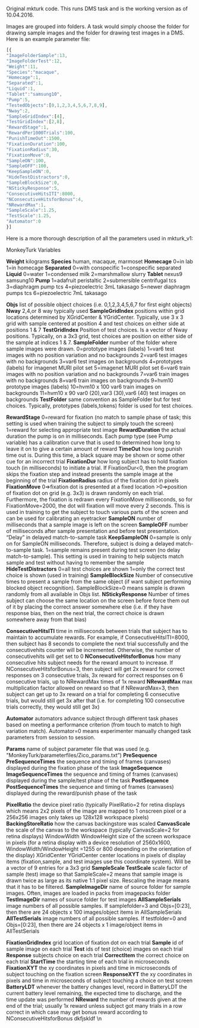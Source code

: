 Original mkturk code. This runs DMS task and is the working version as of 10.04.2016.

Images are grouped into folders. A task would simply choose the folder for drawing sample images and the folder for drawing test images in a DMS. Here is an example parameter file:

```javascript
[{
"ImageFolderSample":13,
"ImageFolderTest":12,
"Weight":11,
"Species":"macaque",
"Homecage":1,
"Separated":1,
"Liquid":1,
"Tablet":"samsung10",
"Pump":5,
"TestedObjects":[0,1,2,3,4,5,6,7,8,9],
"Nway":2,
"SampleGridIndex":[4],
"TestGridIndex":[2,8],
"RewardStage":1,
"RewardPer1000Trials":100,
"PunishTimeOut":1500,
"FixationDuration":100,
"FixationRadius":30,
"FixationMove":0,
"SampleON":100,
"SampleOFF":100,
"KeepSampleON":0,
"HideTestDistractors":0,
"SampleBlockSize":0,
"NStickyResponse":5,
"ConsecutiveHitsITI":8000,
"NConsecutiveHitsforBonus":4,
"NRewardMax":1,
"SampleScale":1.25,
"TestScale":1.25,
"Automator":0
}]
```

Here is a more thorough description of all the parameters used in mkturk_v1:

MonkeyTurk Variables

**Weight** kilograms
**Species** human, macaque, marmoset
**Homecage** 0=in lab 1=in homecage
**Separated** 0=with conspecific 1=conspecific separated
**Liquid** 0=water 1=condensed milk 2=marshmallow slurry
**Tablet** nexus9 samsung10
**Pump** 1=adafruit peristaltic 2=submersible centrifugal tcs 3=diaphragm pump tcs 4=piezoelectric 3mL takasago 5=newer diaphragm pumps tcs 6=piezoelectric 7mL takasago

**Objs** list of possible object choices (i.e. 0,1,2,3,4,5,6,7 for first eight objects)
**Nway** 2,4,or 8 way typically used
**SampleGridIndex** positions within grid locations determined by XGridCenter & YGridCenter.  Typically, use 3 x 3 grid with sample centered at position 4 and test choices on either side at positions 1 & 7
**TestGridIndex** Position of test choices.  Is a vector of Nway positions.  Typically, on a 3x3 grid, test choices are position on either side of the sample at indices 1 & 7.
**SampleFolder** number of the folder where sample images were drawn.
	0=prototype images (labels)
	1=var6 test images with no position variation and no backgrounds
	2=var6 test images with no backgrounds
	3=var6 test images on backgrounds
	4=prototypes (labels) for imagenet MURI pilot set
	5=imagenet MURI pilot set
	6=var6 train images with no position variation and no backgrounds
	7=var6 train images with no backgrounds
	8=var6 train images on backgrounds
	9=hvm10 prototype images (labels)
	10=hvm10 x 100 var6 train images on backgrounds
	11=hvm10 x 90 var0 (20),var3 (30),var6 (40) test images on backgrounds
**TestFolder** same convention as SampleFolder but for test choices.  Typically, prototypes (labels,tokens) folder is used for test choices.

**RewardStage** 0=reward for fixation (no match to sample phase of task; this setting is used when training the subject to simply touch the screen) 1=reward for selecting appropriate test image
**RewardDuration** the actual duration the pump is on in milliseconds.  Each pump type (see Pump variable) has a calibration curve that is used to determined how long to leave it on to give a certain amount of reward
**TimeOut** how long punish time out is.  During this time, a black square may be shown or some other cue for an incorrect trial
**FixationDur** how long subject has to hold fixation touch (in milliseconds) to initiate a trial.  If FixationDur<0, then the program skips the fixation step and instead presents the sample image at the beginning of the trial
**FixationRadius** radius of the fixation dot in pixels
**FixationMove** 0=>fixation dot is presented at a fixed location >0=>position of fixation dot on grid (e.g. 3x3) is drawn randomly on each trial.  Furthermore, the fixation is redrawn every FixationMove milliseconds, so for FixationMove=2000, the dot will fixation will move every 2 seconds.  This is used in training to get the subject to touch various parts of the screen and can be used for calibrating an eyetracker
**SampleON** number of milliseconds that a sample image is left on the screen
**SampleOFF** number of milliseconds after sample presentation and before test presentation.  “Delay” in delayed match-to-sample task
**KeepSampleON** 0=sample is only on for SampleON milliseconds.  Therefore, subject is doing a delayed match-to-sample task.  1=sample remains present during test screen (no delay match-to-sample).  This setting is used in training to help subjects match sample and test without having to remember the sample
**HideTestDistractors** 0=all test choices are shown 1=only the correct test choice is shown (used in training)
**SampleBlockSize** Number of consecutive times to present a sample from the same object (if want subject performing blocked object recognition). SampleBlockSize=0 means sample is drawn randomly from all available in Objs list.
**NStickyResponse** Number of times subject can choose the same location on the screen before force them out of it by placing the correct answer somewhere else (i.e. if they have response bias, then on the next trial, the correct choice is drawn somewhere away from that bias)

**ConsecutiveHitsITI** time in milliseconds between trials that subject has to maintain to accumulate rewards.  For example, if ConsecutiveHitsITI=8000, then subject has 8 seconds to complete the next trial successfully and the consecutivehits counter will be incremented. Otherwise, the number of consecutivehits will get set to 0
**NConsecutiveHitsforBonus** how many consecutive hits subject needs for the reward amount to increase.  If NConsecutiveHitsforBonus=3, then subject will get 2x reward for correct responses on 3 consecutive trials, 3x reward for correct responses on 6 consecutive trials, up to NRewardMax times of 1x reward
**NRewardMax** max multiplication factor allowed on reward so that if NRewardMax=3, then subject can get up to 3x reward on a trial for completing 6 consecutive trials, but would still get 3x after that (i.e. for completing 100 consecutive trials correctly, they would still get 3x)

**Automator** automators advance subject through different task phases based on meeting a performance criterion (from touch to match to high variation match).  Automator=0 means experimenter manually changed task parameters from session to session.

**Params** name of subject parameter file that was used (e.g. "MonkeyTurk/parameterfiles/Zico_params.txt”)
**PreSequence PreSequenceTimes** the sequence and timing of frames (canvases) displayed during the fixation phase of the task
**ImageSequence ImageSequenceTimes** the sequence and timing of frames (canvases) displayed during the sample/test phase of the task
**PostSequence PostSequenceTimes** the sequence and timing of frames (canvases) displayed during the reward/punish phase of the task

**PixelRatio** the device pixel ratio (typically PixelRatio=2 for retina displays which means 2x2 pixels of the image are mapped to 1 onscreen pixel or a 256x256 images only takes up 128x128 workspace pixels)
**BackingStoreRatio** how the canvas backingstore was scaled
**CanvasScale** the scale of the canvas to the workspace (typically CanvasScale=2 for retina displays)
WindowWidth WindowHeight size of the screen workspace in pixels (for a retina display with a device resolution of 2560x1600, WindowWidth/WindowHeight =1255 or 800 depending on the orientation of the display)
XGridCenter YGridCenter center locations in pixels of display items (fixation,sample, and test images use this coordinate system).  Will be a vector of 9 entries for a 3x3 grid
**SampleScale TestScale** scale factor of sample (test) image so that SampleScale=2 means that sample image is drawn twice as large as its native 1:1 pixel size.  Rescaling the image means that it has to be filtered.
**SampleImageDir** name of source folder for sample images.  Often, images are loaded in packs from imagepacks folder
**TestImageDir** names of source folder for test images
**AllSampleSerials** image numbers of all possible samples.  If samplefolder=3 and Objs=[0:23], then there are 24 objects x 100 images/object items in AllSampleSerials
**AllTestSerials** image numbers of all possible samples.  If testfolder=0 and Objs=[0:23], then there are 24 objects x 1 image/object items in AllTestSerials

**FixationGridIndex** grid location of fixation dot on each trial
**Sample** id of sample image on each trial
**Test** ids of test (choice) images on each trial
**Response** subjects choice on each trial
**CorrectItem** the correct choice on each trial
**StartTime** the starting time of each trial in microseconds
**FixationXYT** the xy coordinates in pixels and time in microseconds of subject touching on the fixation screen
**ResponseXYT** the xy coordinates in pixels and time in microseconds of subject touching a choice on test screen
**BatteryLDT** whenever the battery changes level, record in BatteryLDT the current battery level remaining, the expected time to discharge, and the time update was performed
**NReward** the number of rewards given at the end of the trial; usually 1x reward unless subject got many trials in a row correct in which case may get bonus reward according to NConsecutiveHitsforBonus
dkfjskldf \n

